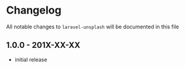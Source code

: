 # Changelog

All notable changes to `laravel-unsplash` will be documented in this file

## 1.0.0 - 201X-XX-XX

- initial release
